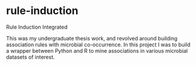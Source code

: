 rule-induction
==============

Rule Induction Integrated

This was my undergraduate thesis work, and revolved around building association rules with microbial co-occurrence. In this project I was to build a wrapper between Python and R to mine associations in various microbial datasets of interest.
